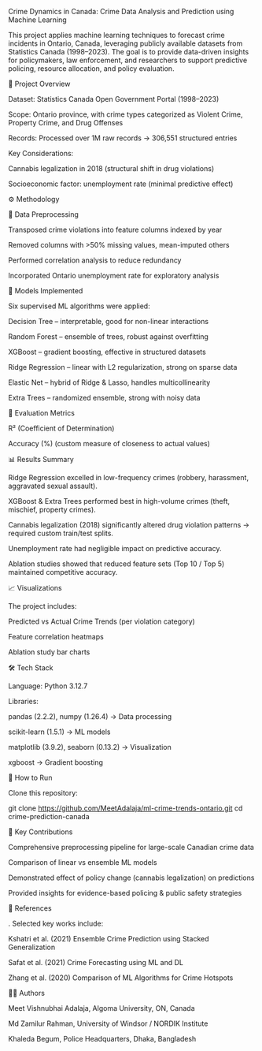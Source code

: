 Crime Dynamics in Canada: Crime Data Analysis and Prediction using Machine Learning

This project applies machine learning techniques to forecast crime incidents in Ontario, Canada, leveraging publicly available datasets from Statistics Canada (1998–2023). The goal is to provide data-driven insights for policymakers, law enforcement, and researchers to support predictive policing, resource allocation, and policy evaluation.

📌 Project Overview

Dataset: Statistics Canada Open Government Portal (1998–2023)

Scope: Ontario province, with crime types categorized as Violent Crime, Property Crime, and Drug Offenses

Records: Processed over 1M raw records → 306,551 structured entries

Key Considerations:

Cannabis legalization in 2018 (structural shift in drug violations)

Socioeconomic factor: unemployment rate (minimal predictive effect)

⚙️ Methodology

🔹 Data Preprocessing

Transposed crime violations into feature columns indexed by year

Removed columns with >50% missing values, mean-imputed others

Performed correlation analysis to reduce redundancy

Incorporated Ontario unemployment rate for exploratory analysis

🔹 Models Implemented

Six supervised ML algorithms were applied:

Decision Tree – interpretable, good for non-linear interactions

Random Forest – ensemble of trees, robust against overfitting

XGBoost – gradient boosting, effective in structured datasets

Ridge Regression – linear with L2 regularization, strong on sparse data

Elastic Net – hybrid of Ridge & Lasso, handles multicollinearity

Extra Trees – randomized ensemble, strong with noisy data

🔹 Evaluation Metrics

R² (Coefficient of Determination)

Accuracy (%) (custom measure of closeness to actual values)

📊 Results Summary

Ridge Regression excelled in low-frequency crimes (robbery, harassment, aggravated sexual assault).

XGBoost & Extra Trees performed best in high-volume crimes (theft, mischief, property crimes).

Cannabis legalization (2018) significantly altered drug violation patterns → required custom train/test splits.

Unemployment rate had negligible impact on predictive accuracy.

Ablation studies showed that reduced feature sets (Top 10 / Top 5) maintained competitive accuracy.

📈 Visualizations

The project includes:

Predicted vs Actual Crime Trends (per violation category)

Feature correlation heatmaps

Ablation study bar charts

🛠️ Tech Stack

Language: Python 3.12.7

Libraries:

pandas (2.2.2), numpy (1.26.4) → Data processing

scikit-learn (1.5.1) → ML models

matplotlib (3.9.2), seaborn (0.13.2) → Visualization

xgboost → Gradient boosting

🚀 How to Run

Clone this repository:

git clone https://github.com/MeetAdalaja/ml-crime-trends-ontario.git
cd crime-prediction-canada


🎯 Key Contributions

Comprehensive preprocessing pipeline for large-scale Canadian crime data

Comparison of linear vs ensemble ML models

Demonstrated effect of policy change (cannabis legalization) on predictions

Provided insights for evidence-based policing & public safety strategies

📖 References

. Selected key works include:

Kshatri et al. (2021) Ensemble Crime Prediction using Stacked Generalization

Safat et al. (2021) Crime Forecasting using ML and DL

Zhang et al. (2020) Comparison of ML Algorithms for Crime Hotspots

👨‍💻 Authors

Meet Vishnubhai Adalaja, Algoma University, ON, Canada

Md Zamilur Rahman, University of Windsor / NORDIK Institute

Khaleda Begum, Police Headquarters, Dhaka, Bangladesh